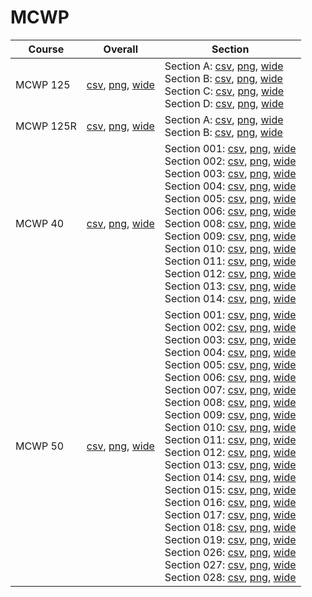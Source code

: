 # MCWP

| Course | Overall | Section |
| ------ | ------- | ------- |
| MCWP 125 | [csv](https://github.com/UCSD-Historical-Enrollment-Data/2023Spring/blob/main/overall/MCWP%20125.csv), [png](https://raw.githubusercontent.com/UCSD-Historical-Enrollment-Data/2023Spring/main/plot_overall/MCWP%20125.png), [wide](https://raw.githubusercontent.com/UCSD-Historical-Enrollment-Data/2023Spring/main/plot_overall_wide/MCWP%20125.png) | Section A: [csv](https://github.com/UCSD-Historical-Enrollment-Data/2023Spring/blob/main/section/MCWP%20125_A.csv), [png](https://raw.githubusercontent.com/UCSD-Historical-Enrollment-Data/2023Spring/main/plot_section/MCWP%20125_A.png), [wide](https://raw.githubusercontent.com/UCSD-Historical-Enrollment-Data/2023Spring/main/plot_section_wide/MCWP%20125_A.png)<br>Section B: [csv](https://github.com/UCSD-Historical-Enrollment-Data/2023Spring/blob/main/section/MCWP%20125_B.csv), [png](https://raw.githubusercontent.com/UCSD-Historical-Enrollment-Data/2023Spring/main/plot_section/MCWP%20125_B.png), [wide](https://raw.githubusercontent.com/UCSD-Historical-Enrollment-Data/2023Spring/main/plot_section_wide/MCWP%20125_B.png)<br>Section C: [csv](https://github.com/UCSD-Historical-Enrollment-Data/2023Spring/blob/main/section/MCWP%20125_C.csv), [png](https://raw.githubusercontent.com/UCSD-Historical-Enrollment-Data/2023Spring/main/plot_section/MCWP%20125_C.png), [wide](https://raw.githubusercontent.com/UCSD-Historical-Enrollment-Data/2023Spring/main/plot_section_wide/MCWP%20125_C.png)<br>Section D: [csv](https://github.com/UCSD-Historical-Enrollment-Data/2023Spring/blob/main/section/MCWP%20125_D.csv), [png](https://raw.githubusercontent.com/UCSD-Historical-Enrollment-Data/2023Spring/main/plot_section/MCWP%20125_D.png), [wide](https://raw.githubusercontent.com/UCSD-Historical-Enrollment-Data/2023Spring/main/plot_section_wide/MCWP%20125_D.png) |
| MCWP 125R | [csv](https://github.com/UCSD-Historical-Enrollment-Data/2023Spring/blob/main/overall/MCWP%20125R.csv), [png](https://raw.githubusercontent.com/UCSD-Historical-Enrollment-Data/2023Spring/main/plot_overall/MCWP%20125R.png), [wide](https://raw.githubusercontent.com/UCSD-Historical-Enrollment-Data/2023Spring/main/plot_overall_wide/MCWP%20125R.png) | Section A: [csv](https://github.com/UCSD-Historical-Enrollment-Data/2023Spring/blob/main/section/MCWP%20125R_A.csv), [png](https://raw.githubusercontent.com/UCSD-Historical-Enrollment-Data/2023Spring/main/plot_section/MCWP%20125R_A.png), [wide](https://raw.githubusercontent.com/UCSD-Historical-Enrollment-Data/2023Spring/main/plot_section_wide/MCWP%20125R_A.png)<br>Section B: [csv](https://github.com/UCSD-Historical-Enrollment-Data/2023Spring/blob/main/section/MCWP%20125R_B.csv), [png](https://raw.githubusercontent.com/UCSD-Historical-Enrollment-Data/2023Spring/main/plot_section/MCWP%20125R_B.png), [wide](https://raw.githubusercontent.com/UCSD-Historical-Enrollment-Data/2023Spring/main/plot_section_wide/MCWP%20125R_B.png) |
| MCWP 40 | [csv](https://github.com/UCSD-Historical-Enrollment-Data/2023Spring/blob/main/overall/MCWP%2040.csv), [png](https://raw.githubusercontent.com/UCSD-Historical-Enrollment-Data/2023Spring/main/plot_overall/MCWP%2040.png), [wide](https://raw.githubusercontent.com/UCSD-Historical-Enrollment-Data/2023Spring/main/plot_overall_wide/MCWP%2040.png) | Section 001: [csv](https://github.com/UCSD-Historical-Enrollment-Data/2023Spring/blob/main/section/MCWP%2040_001.csv), [png](https://raw.githubusercontent.com/UCSD-Historical-Enrollment-Data/2023Spring/main/plot_section/MCWP%2040_001.png), [wide](https://raw.githubusercontent.com/UCSD-Historical-Enrollment-Data/2023Spring/main/plot_section_wide/MCWP%2040_001.png)<br>Section 002: [csv](https://github.com/UCSD-Historical-Enrollment-Data/2023Spring/blob/main/section/MCWP%2040_002.csv), [png](https://raw.githubusercontent.com/UCSD-Historical-Enrollment-Data/2023Spring/main/plot_section/MCWP%2040_002.png), [wide](https://raw.githubusercontent.com/UCSD-Historical-Enrollment-Data/2023Spring/main/plot_section_wide/MCWP%2040_002.png)<br>Section 003: [csv](https://github.com/UCSD-Historical-Enrollment-Data/2023Spring/blob/main/section/MCWP%2040_003.csv), [png](https://raw.githubusercontent.com/UCSD-Historical-Enrollment-Data/2023Spring/main/plot_section/MCWP%2040_003.png), [wide](https://raw.githubusercontent.com/UCSD-Historical-Enrollment-Data/2023Spring/main/plot_section_wide/MCWP%2040_003.png)<br>Section 004: [csv](https://github.com/UCSD-Historical-Enrollment-Data/2023Spring/blob/main/section/MCWP%2040_004.csv), [png](https://raw.githubusercontent.com/UCSD-Historical-Enrollment-Data/2023Spring/main/plot_section/MCWP%2040_004.png), [wide](https://raw.githubusercontent.com/UCSD-Historical-Enrollment-Data/2023Spring/main/plot_section_wide/MCWP%2040_004.png)<br>Section 005: [csv](https://github.com/UCSD-Historical-Enrollment-Data/2023Spring/blob/main/section/MCWP%2040_005.csv), [png](https://raw.githubusercontent.com/UCSD-Historical-Enrollment-Data/2023Spring/main/plot_section/MCWP%2040_005.png), [wide](https://raw.githubusercontent.com/UCSD-Historical-Enrollment-Data/2023Spring/main/plot_section_wide/MCWP%2040_005.png)<br>Section 006: [csv](https://github.com/UCSD-Historical-Enrollment-Data/2023Spring/blob/main/section/MCWP%2040_006.csv), [png](https://raw.githubusercontent.com/UCSD-Historical-Enrollment-Data/2023Spring/main/plot_section/MCWP%2040_006.png), [wide](https://raw.githubusercontent.com/UCSD-Historical-Enrollment-Data/2023Spring/main/plot_section_wide/MCWP%2040_006.png)<br>Section 008: [csv](https://github.com/UCSD-Historical-Enrollment-Data/2023Spring/blob/main/section/MCWP%2040_008.csv), [png](https://raw.githubusercontent.com/UCSD-Historical-Enrollment-Data/2023Spring/main/plot_section/MCWP%2040_008.png), [wide](https://raw.githubusercontent.com/UCSD-Historical-Enrollment-Data/2023Spring/main/plot_section_wide/MCWP%2040_008.png)<br>Section 009: [csv](https://github.com/UCSD-Historical-Enrollment-Data/2023Spring/blob/main/section/MCWP%2040_009.csv), [png](https://raw.githubusercontent.com/UCSD-Historical-Enrollment-Data/2023Spring/main/plot_section/MCWP%2040_009.png), [wide](https://raw.githubusercontent.com/UCSD-Historical-Enrollment-Data/2023Spring/main/plot_section_wide/MCWP%2040_009.png)<br>Section 010: [csv](https://github.com/UCSD-Historical-Enrollment-Data/2023Spring/blob/main/section/MCWP%2040_010.csv), [png](https://raw.githubusercontent.com/UCSD-Historical-Enrollment-Data/2023Spring/main/plot_section/MCWP%2040_010.png), [wide](https://raw.githubusercontent.com/UCSD-Historical-Enrollment-Data/2023Spring/main/plot_section_wide/MCWP%2040_010.png)<br>Section 011: [csv](https://github.com/UCSD-Historical-Enrollment-Data/2023Spring/blob/main/section/MCWP%2040_011.csv), [png](https://raw.githubusercontent.com/UCSD-Historical-Enrollment-Data/2023Spring/main/plot_section/MCWP%2040_011.png), [wide](https://raw.githubusercontent.com/UCSD-Historical-Enrollment-Data/2023Spring/main/plot_section_wide/MCWP%2040_011.png)<br>Section 012: [csv](https://github.com/UCSD-Historical-Enrollment-Data/2023Spring/blob/main/section/MCWP%2040_012.csv), [png](https://raw.githubusercontent.com/UCSD-Historical-Enrollment-Data/2023Spring/main/plot_section/MCWP%2040_012.png), [wide](https://raw.githubusercontent.com/UCSD-Historical-Enrollment-Data/2023Spring/main/plot_section_wide/MCWP%2040_012.png)<br>Section 013: [csv](https://github.com/UCSD-Historical-Enrollment-Data/2023Spring/blob/main/section/MCWP%2040_013.csv), [png](https://raw.githubusercontent.com/UCSD-Historical-Enrollment-Data/2023Spring/main/plot_section/MCWP%2040_013.png), [wide](https://raw.githubusercontent.com/UCSD-Historical-Enrollment-Data/2023Spring/main/plot_section_wide/MCWP%2040_013.png)<br>Section 014: [csv](https://github.com/UCSD-Historical-Enrollment-Data/2023Spring/blob/main/section/MCWP%2040_014.csv), [png](https://raw.githubusercontent.com/UCSD-Historical-Enrollment-Data/2023Spring/main/plot_section/MCWP%2040_014.png), [wide](https://raw.githubusercontent.com/UCSD-Historical-Enrollment-Data/2023Spring/main/plot_section_wide/MCWP%2040_014.png) |
| MCWP 50 | [csv](https://github.com/UCSD-Historical-Enrollment-Data/2023Spring/blob/main/overall/MCWP%2050.csv), [png](https://raw.githubusercontent.com/UCSD-Historical-Enrollment-Data/2023Spring/main/plot_overall/MCWP%2050.png), [wide](https://raw.githubusercontent.com/UCSD-Historical-Enrollment-Data/2023Spring/main/plot_overall_wide/MCWP%2050.png) | Section 001: [csv](https://github.com/UCSD-Historical-Enrollment-Data/2023Spring/blob/main/section/MCWP%2050_001.csv), [png](https://raw.githubusercontent.com/UCSD-Historical-Enrollment-Data/2023Spring/main/plot_section/MCWP%2050_001.png), [wide](https://raw.githubusercontent.com/UCSD-Historical-Enrollment-Data/2023Spring/main/plot_section_wide/MCWP%2050_001.png)<br>Section 002: [csv](https://github.com/UCSD-Historical-Enrollment-Data/2023Spring/blob/main/section/MCWP%2050_002.csv), [png](https://raw.githubusercontent.com/UCSD-Historical-Enrollment-Data/2023Spring/main/plot_section/MCWP%2050_002.png), [wide](https://raw.githubusercontent.com/UCSD-Historical-Enrollment-Data/2023Spring/main/plot_section_wide/MCWP%2050_002.png)<br>Section 003: [csv](https://github.com/UCSD-Historical-Enrollment-Data/2023Spring/blob/main/section/MCWP%2050_003.csv), [png](https://raw.githubusercontent.com/UCSD-Historical-Enrollment-Data/2023Spring/main/plot_section/MCWP%2050_003.png), [wide](https://raw.githubusercontent.com/UCSD-Historical-Enrollment-Data/2023Spring/main/plot_section_wide/MCWP%2050_003.png)<br>Section 004: [csv](https://github.com/UCSD-Historical-Enrollment-Data/2023Spring/blob/main/section/MCWP%2050_004.csv), [png](https://raw.githubusercontent.com/UCSD-Historical-Enrollment-Data/2023Spring/main/plot_section/MCWP%2050_004.png), [wide](https://raw.githubusercontent.com/UCSD-Historical-Enrollment-Data/2023Spring/main/plot_section_wide/MCWP%2050_004.png)<br>Section 005: [csv](https://github.com/UCSD-Historical-Enrollment-Data/2023Spring/blob/main/section/MCWP%2050_005.csv), [png](https://raw.githubusercontent.com/UCSD-Historical-Enrollment-Data/2023Spring/main/plot_section/MCWP%2050_005.png), [wide](https://raw.githubusercontent.com/UCSD-Historical-Enrollment-Data/2023Spring/main/plot_section_wide/MCWP%2050_005.png)<br>Section 006: [csv](https://github.com/UCSD-Historical-Enrollment-Data/2023Spring/blob/main/section/MCWP%2050_006.csv), [png](https://raw.githubusercontent.com/UCSD-Historical-Enrollment-Data/2023Spring/main/plot_section/MCWP%2050_006.png), [wide](https://raw.githubusercontent.com/UCSD-Historical-Enrollment-Data/2023Spring/main/plot_section_wide/MCWP%2050_006.png)<br>Section 007: [csv](https://github.com/UCSD-Historical-Enrollment-Data/2023Spring/blob/main/section/MCWP%2050_007.csv), [png](https://raw.githubusercontent.com/UCSD-Historical-Enrollment-Data/2023Spring/main/plot_section/MCWP%2050_007.png), [wide](https://raw.githubusercontent.com/UCSD-Historical-Enrollment-Data/2023Spring/main/plot_section_wide/MCWP%2050_007.png)<br>Section 008: [csv](https://github.com/UCSD-Historical-Enrollment-Data/2023Spring/blob/main/section/MCWP%2050_008.csv), [png](https://raw.githubusercontent.com/UCSD-Historical-Enrollment-Data/2023Spring/main/plot_section/MCWP%2050_008.png), [wide](https://raw.githubusercontent.com/UCSD-Historical-Enrollment-Data/2023Spring/main/plot_section_wide/MCWP%2050_008.png)<br>Section 009: [csv](https://github.com/UCSD-Historical-Enrollment-Data/2023Spring/blob/main/section/MCWP%2050_009.csv), [png](https://raw.githubusercontent.com/UCSD-Historical-Enrollment-Data/2023Spring/main/plot_section/MCWP%2050_009.png), [wide](https://raw.githubusercontent.com/UCSD-Historical-Enrollment-Data/2023Spring/main/plot_section_wide/MCWP%2050_009.png)<br>Section 010: [csv](https://github.com/UCSD-Historical-Enrollment-Data/2023Spring/blob/main/section/MCWP%2050_010.csv), [png](https://raw.githubusercontent.com/UCSD-Historical-Enrollment-Data/2023Spring/main/plot_section/MCWP%2050_010.png), [wide](https://raw.githubusercontent.com/UCSD-Historical-Enrollment-Data/2023Spring/main/plot_section_wide/MCWP%2050_010.png)<br>Section 011: [csv](https://github.com/UCSD-Historical-Enrollment-Data/2023Spring/blob/main/section/MCWP%2050_011.csv), [png](https://raw.githubusercontent.com/UCSD-Historical-Enrollment-Data/2023Spring/main/plot_section/MCWP%2050_011.png), [wide](https://raw.githubusercontent.com/UCSD-Historical-Enrollment-Data/2023Spring/main/plot_section_wide/MCWP%2050_011.png)<br>Section 012: [csv](https://github.com/UCSD-Historical-Enrollment-Data/2023Spring/blob/main/section/MCWP%2050_012.csv), [png](https://raw.githubusercontent.com/UCSD-Historical-Enrollment-Data/2023Spring/main/plot_section/MCWP%2050_012.png), [wide](https://raw.githubusercontent.com/UCSD-Historical-Enrollment-Data/2023Spring/main/plot_section_wide/MCWP%2050_012.png)<br>Section 013: [csv](https://github.com/UCSD-Historical-Enrollment-Data/2023Spring/blob/main/section/MCWP%2050_013.csv), [png](https://raw.githubusercontent.com/UCSD-Historical-Enrollment-Data/2023Spring/main/plot_section/MCWP%2050_013.png), [wide](https://raw.githubusercontent.com/UCSD-Historical-Enrollment-Data/2023Spring/main/plot_section_wide/MCWP%2050_013.png)<br>Section 014: [csv](https://github.com/UCSD-Historical-Enrollment-Data/2023Spring/blob/main/section/MCWP%2050_014.csv), [png](https://raw.githubusercontent.com/UCSD-Historical-Enrollment-Data/2023Spring/main/plot_section/MCWP%2050_014.png), [wide](https://raw.githubusercontent.com/UCSD-Historical-Enrollment-Data/2023Spring/main/plot_section_wide/MCWP%2050_014.png)<br>Section 015: [csv](https://github.com/UCSD-Historical-Enrollment-Data/2023Spring/blob/main/section/MCWP%2050_015.csv), [png](https://raw.githubusercontent.com/UCSD-Historical-Enrollment-Data/2023Spring/main/plot_section/MCWP%2050_015.png), [wide](https://raw.githubusercontent.com/UCSD-Historical-Enrollment-Data/2023Spring/main/plot_section_wide/MCWP%2050_015.png)<br>Section 016: [csv](https://github.com/UCSD-Historical-Enrollment-Data/2023Spring/blob/main/section/MCWP%2050_016.csv), [png](https://raw.githubusercontent.com/UCSD-Historical-Enrollment-Data/2023Spring/main/plot_section/MCWP%2050_016.png), [wide](https://raw.githubusercontent.com/UCSD-Historical-Enrollment-Data/2023Spring/main/plot_section_wide/MCWP%2050_016.png)<br>Section 017: [csv](https://github.com/UCSD-Historical-Enrollment-Data/2023Spring/blob/main/section/MCWP%2050_017.csv), [png](https://raw.githubusercontent.com/UCSD-Historical-Enrollment-Data/2023Spring/main/plot_section/MCWP%2050_017.png), [wide](https://raw.githubusercontent.com/UCSD-Historical-Enrollment-Data/2023Spring/main/plot_section_wide/MCWP%2050_017.png)<br>Section 018: [csv](https://github.com/UCSD-Historical-Enrollment-Data/2023Spring/blob/main/section/MCWP%2050_018.csv), [png](https://raw.githubusercontent.com/UCSD-Historical-Enrollment-Data/2023Spring/main/plot_section/MCWP%2050_018.png), [wide](https://raw.githubusercontent.com/UCSD-Historical-Enrollment-Data/2023Spring/main/plot_section_wide/MCWP%2050_018.png)<br>Section 019: [csv](https://github.com/UCSD-Historical-Enrollment-Data/2023Spring/blob/main/section/MCWP%2050_019.csv), [png](https://raw.githubusercontent.com/UCSD-Historical-Enrollment-Data/2023Spring/main/plot_section/MCWP%2050_019.png), [wide](https://raw.githubusercontent.com/UCSD-Historical-Enrollment-Data/2023Spring/main/plot_section_wide/MCWP%2050_019.png)<br>Section 026: [csv](https://github.com/UCSD-Historical-Enrollment-Data/2023Spring/blob/main/section/MCWP%2050_026.csv), [png](https://raw.githubusercontent.com/UCSD-Historical-Enrollment-Data/2023Spring/main/plot_section/MCWP%2050_026.png), [wide](https://raw.githubusercontent.com/UCSD-Historical-Enrollment-Data/2023Spring/main/plot_section_wide/MCWP%2050_026.png)<br>Section 027: [csv](https://github.com/UCSD-Historical-Enrollment-Data/2023Spring/blob/main/section/MCWP%2050_027.csv), [png](https://raw.githubusercontent.com/UCSD-Historical-Enrollment-Data/2023Spring/main/plot_section/MCWP%2050_027.png), [wide](https://raw.githubusercontent.com/UCSD-Historical-Enrollment-Data/2023Spring/main/plot_section_wide/MCWP%2050_027.png)<br>Section 028: [csv](https://github.com/UCSD-Historical-Enrollment-Data/2023Spring/blob/main/section/MCWP%2050_028.csv), [png](https://raw.githubusercontent.com/UCSD-Historical-Enrollment-Data/2023Spring/main/plot_section/MCWP%2050_028.png), [wide](https://raw.githubusercontent.com/UCSD-Historical-Enrollment-Data/2023Spring/main/plot_section_wide/MCWP%2050_028.png) |
